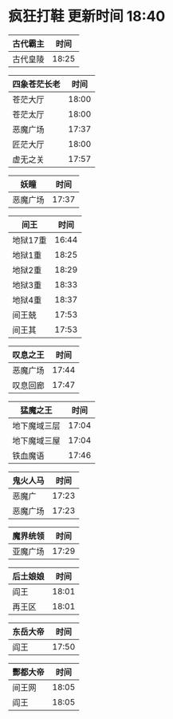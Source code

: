 # 疯狂打鞋 更新时间 18:40

| 古代霸主   | 时间    |
|--------|-------|
| 古代皇陵 | 18:25 |

| 四象苍茫长老   | 时间    |
|--------|-------|
| 苍茫大厅 | 18:00 |
| 苍茫太厅 | 18:00 |
| 恶魔广场 | 17:37 |
| 匠茫大厅 | 18:00 |
| 虚无之关 | 17:57 |

| 妖瞳   | 时间    |
|--------|-------|
| 恶魔广场 | 17:37 |

| 间王   | 时间    |
|--------|-------|
| 地狱17重 | 16:44 |
| 地狱1重 | 18:25 |
| 地狱2重 | 18:29 |
| 地狱3重 | 18:33 |
| 地狱4重 | 18:37 |
| 间王兢 | 17:53 |
| 间王其 | 17:53 |

| 叹息之王   | 时间    |
|--------|-------|
| 恶魔广场 | 17:44 |
| 叹息回廊 | 17:47 |

| 猛魔之王   | 时间    |
|--------|-------|
| 地下魔域三层 | 17:04 |
| 地下魔域三屋 | 17:04 |
| 铁血魔语 | 17:46 |

| 鬼火人马   | 时间    |
|--------|-------|
| 恶魔广 | 17:23 |
| 恶魔广场 | 17:23 |

| 魔界统领   | 时间    |
|--------|-------|
| 亚魔广场 | 17:29 |

| 后土娘娘   | 时间    |
|--------|-------|
| 阎王 | 18:01 |
| 再王区 | 18:01 |

| 东岳大帝   | 时间    |
|--------|-------|
| 阎王 | 17:50 |

| 酆都大帝   | 时间    |
|--------|-------|
| 间王网 | 18:05 |
| 阎王 | 18:05 |